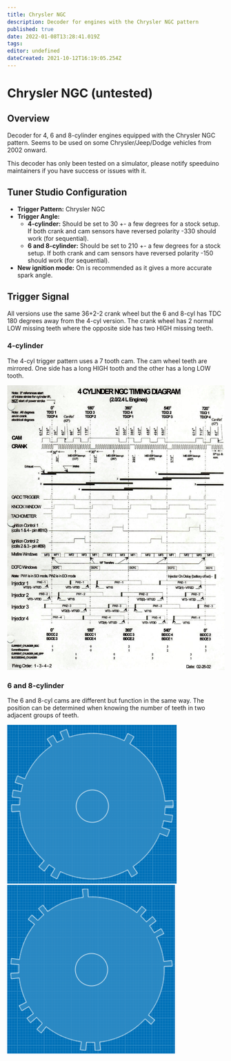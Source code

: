 ```yaml
---
title: Chrysler NGC
description: Decoder for engines with the Chrysler NGC pattern
published: true
date: 2022-01-08T13:28:41.019Z
tags: 
editor: undefined
dateCreated: 2021-10-12T16:19:05.254Z
---
```


# Chrysler NGC (untested)
## Overview

Decoder for 4, 6 and 8-cylinder engines equipped with the Chrysler NGC pattern. Seems to be used on some Chrysler/Jeep/Dodge vehicles from 2002 onward.

This decoder has only been tested on a simulator, please notify speeduino maintainers if you have success or issues with it.

## Tuner Studio Configuration

- **Trigger Pattern:** Chrysler NGC
- **Trigger Angle:**
	- **4-cylinder:** Should be set to 30 +- a few degrees for a stock setup. If both crank and cam sensors have reversed polarity -330 should work (for sequential).
	- **6 and 8-cylinder:** Should be set to 210 +- a few degrees for a stock setup. If both crank and cam sensors have reversed polarity -150 should work (for sequential).
- **New ignition mode:** On is recommended as it gives a more accurate spark angle.

## Trigger Signal

All versions use the same 36+2-2 crank wheel but the 6 and 8-cyl has TDC 180 degrees away from the 4-cyl version.
The crank wheel has 2 normal LOW missing teeth where the opposite side has two HIGH missing teeth.

### 4-cylinder

The 4-cyl trigger pattern uses a 7 tooth cam. The cam wheel teeth are mirrored. One side has a long HIGH tooth and the other has a long LOW tooth.

![ngc_4_cylinder.jpg](/decoders/ngc_4_cylinder.jpg)

### 6 and 8-cylinder

The 6 and 8-cyl cams are different but function in the same way. The position can be determined when knowing the number of teeth in two adjacent groups of teeth.

![ngc_6-cyl_cam.png](/decoders/ngc_6-cyl_cam.png)![ngc_8-cyl_cam.png](/decoders/ngc_8-cyl_cam.png)